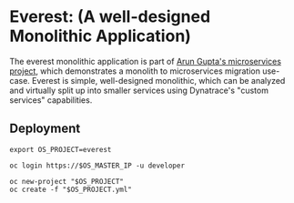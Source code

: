 # Everest: (A well-designed Monolithic Application)

The everest monolithic application is part of [Arun Gupta's microservices project](https://github.com/arun-gupta/microservices), which demonstrates a monolith to microservices migration use-case. Everest is simple, well-designed monolithic, which can be analyzed and virtually split up into smaller services using Dynatrace's "custom services" capabilities.

## Deployment

```
export OS_PROJECT=everest

oc login https://$OS_MASTER_IP -u developer

oc new-project "$OS_PROJECT"
oc create -f "$OS_PROJECT.yml"
```
